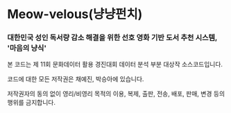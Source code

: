 # Meow-velous(냥냥펀치)
### 대한민국 성인 독서량 감소 해결을 위한 선호 영화 기반 도서 추천 시스템, '마음의 냥식'

본 코드는 제 11회 문화데이터 활용 경진대회 데이터 분석 부분 대상작 소스코드입니다.

코드에 대한 모든 저작권은 채예진, 박승아에 있습니다.

저작권자의 동의 없이 영리/비영리 목적의 이용, 복제, 출판, 전송, 배포, 판매, 변경 등의 행위를 금지합니다.
